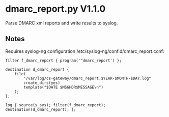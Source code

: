 dmarc_report.py V1.1.0
======================

Parse DMARC xml reports and write results to syslog.

## Notes
Requires syslog-ng configuration /etc/syslog-ng/conf.d/dmarc_report.conf:
```
filter f_dmarc_report { program('^dmarc_report') };

destination d_dmarc_report {
    file(
        "/var/log/cs-gateway/dmarc_report.$YEAR-$MONTH-$DAY.log"
        create_dirs(yes)
        template("$DATE $MSGHDR$MESSAGE\n")
    );
};

log { source(s_sys); filter(f_dmarc_report); destination(d_dmarc_report); };
```
